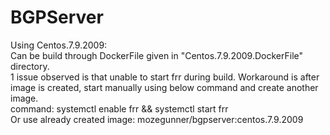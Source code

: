 # BGPServer
Using Centos.7.9.2009:  
  Can be build through DockerFile given in "Centos.7.9.2009.DockerFile" directory.  
  1 issue observed is that unable to start frr during build. Workaround is after image is created, start manually using below command and create another image.  
  command: systemctl enable frr && systemctl start frr  
  Or use already created image: mozegunner/bgpserver:centos.7.9.2009  
  
